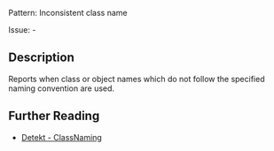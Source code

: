 Pattern: Inconsistent class name

Issue: -

## Description

Reports when class or object names which do not follow the specified naming convention are used.

## Further Reading

* [Detekt - ClassNaming](https://detekt.github.io/detekt/naming.html#classnaming)